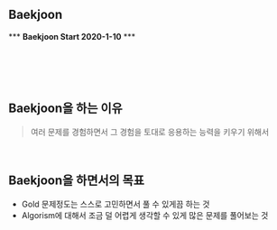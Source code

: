 ## Baekjoon 
*** **Baekjoon Start 2020-1-10** ***  

#
<br><br>

## Baekjoon을 하는 이유

> 여러 문제를 경험하면서 그 경험을 토대로 응용하는 능력을 키우기 위해서
<br>

## Baekjoon을 하면서의 목표

+ Gold 문제정도는 스스로 고민하면서 풀 수 있게끔 하는 것
+ Algorism에 대해서 조금 덜 어렵게 생각할 수 있게 많은 문제를 풀어보는 것

